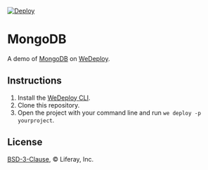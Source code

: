 [![Deploy](https://cdn.wedeploy.com/images/deploy.svg)](https://console.wedeploy.com/deploy?repo=https://github.com/wedeploy-examples/mongodb-example)

# MongoDB

A demo of [MongoDB](https://hub.docker.com/_/mongo/) on [WeDeploy](https://wedeploy.com/).

## Instructions

1. Install the [WeDeploy CLI](https://wedeploy.com/docs/intro/using-the-command-line/).
2. Clone this repository.
3. Open the project with your command line and run `we deploy -p yourproject`.

## License

[BSD-3-Clause](./LICENSE.md), © Liferay, Inc.
